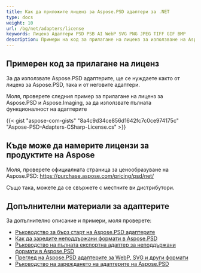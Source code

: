 ```yaml
---
title: Как да приложите лиценз за Aspose.PSD адаптери за .NET
type: docs
weight: 10
url: /bg/net/adapters/license
keywords: Лиценз Адаптери PSD PSB AI WebP SVG PNG JPEG TIFF GIF BMP
description: Примери на код за прилагане на лиценз за използване на Aspose.PSD адаптери
---
```


## **Примерен код за прилагане на лиценз**

За да използвате Aspose.PSD адаптерите, ще се нуждаете както от лиценз за Aspose.PSD, така и от неговите адаптери.

Моля, проверете следния пример за прилагане на лиценз за Aspose.PSD и Aspose.Imaging, за да използвате пълната функционалност на адаптерите

{{< gist "aspose-com-gists" "8a4c9d34ce856d1642fc7c0ce974175c" "Aspose-PSD-Adapters-CSharp-License.cs" >}}

## **Къде може да намерите лицензи за продуктите на Aspose**

Моля, проверете официалната страница за ценообразуване на Aspose.PSD: https://purchase.aspose.com/pricing/psd/net/

Също така, можете да се свържете с местните ви дистрибутори.

## **Допълнителни материали за адаптерите**

За допълнително описание и примери, моля проверете:
- [Ръководство за бърз старт на Aspose.PSD адаптерите](/psd/bg/net/adapters/quick-start)
- [Как да заредите неподдържани формати в Aspose.PSD](/psd/bg/net/adapters/load-unsupported-formats)
- [Ръководство на пълната експортна адаптер за неподдържани формати в Aspose.PSD](/psd/bg/net/adapters/export-to-unsupported-formats)
- [Преглед на Aspose.PSD адаптерите за WebP, SVG и други формати](/psd/bg/net/adapters/working-with-webp-svg-formats-overview)
- [Ръководство на зареждането на адаптерите на Aspose.PSD](/psd/bg/net/adapters/full-manual)